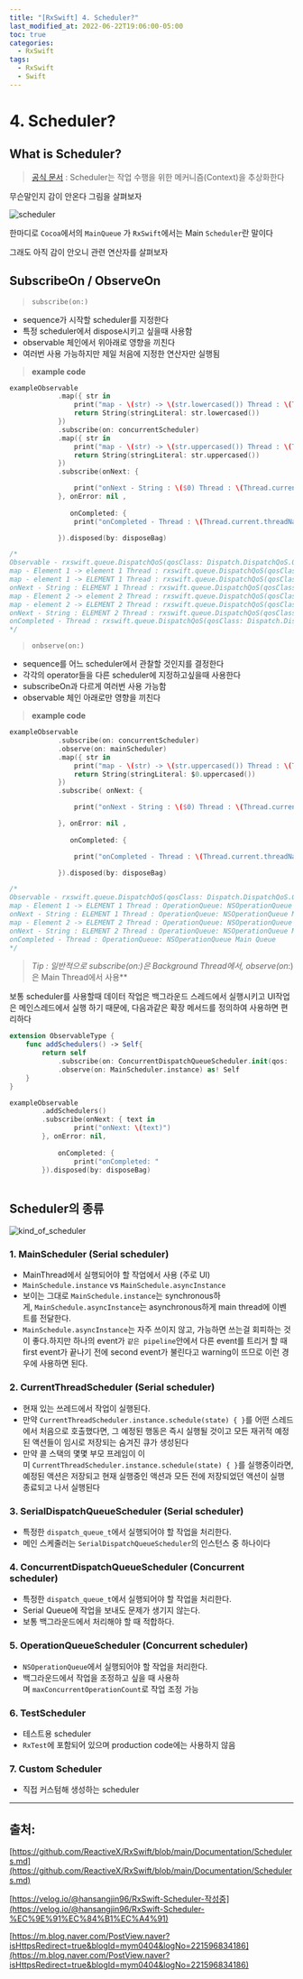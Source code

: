 ```yaml
---
title: "[RxSwift] 4. Scheduler?"
last_modified_at: 2022-06-22T19:06:00-05:00
toc: true
categories:
  - RxSwift
tags:
  - RxSwift
  - Swift
---
```


# 4. Scheduler?

## What is Scheduler?

> [공식 문서](https://github.com/ReactiveX/RxSwift/blob/main/Documentation/Schedulers.md) : Scheduler는 작업 수행을 위한 메커니즘(Context)을 추상화한다

무슨말인지 감이 안온다 그림을 살펴보자

![scheduler](/images/2022-06-22-RxSwift.4/scheduler.png)

한마디로 `Cocoa`에서의 `MainQueue` 가 `RxSwift`에서는 Main `Scheduler`란 말이다

그래도 아직 감이 안오니 관련 연산자를 살펴보자

## SubscribeOn / ObserveOn

> `subscribe(on:)`

- sequence가 시작할 scheduler를 지정한다
- 특정 scheduler에서 dispose시키고 싶을때 사용함
- observable 체인에서 위아래로 영향을 끼친다
- 여러번 사용 가능하지만 제일 처음에 지정한 연산자만 실행됨

> **example code**

```swift
exampleObservable
			.map({ str in
				print("map - \(str) -> \(str.lowercased()) Thread : \(Thread.current.threadName)")
				return String(stringLiteral: str.lowercased())
			})
			.subscribe(on: concurrentScheduler)
			.map({ str in
				print("map - \(str) -> \(str.uppercased()) Thread : \(Thread.current.threadName)")
				return String(stringLiteral: str.uppercased())
			})
			.subscribe(onNext: {

				print("onNext - String : \($0) Thread : \(Thread.current.threadName)")
			}, onError: nil ,
			   
			   onCompleted: {
				print("onCompleted - Thread : \(Thread.current.threadName)")

			}).disposed(by: disposeBag)

/*
Observable - rxswift.queue.DispatchQoS(qosClass: Dispatch.DispatchQoS.QoSClass.background, relativePriority: 0)
map - Element 1 -> element 1 Thread : rxswift.queue.DispatchQoS(qosClass: Dispatch.DispatchQoS.QoSClass.background, relativePriority: 0)
map - element 1 -> ELEMENT 1 Thread : rxswift.queue.DispatchQoS(qosClass: Dispatch.DispatchQoS.QoSClass.background, relativePriority: 0)
onNext - String : ELEMENT 1 Thread : rxswift.queue.DispatchQoS(qosClass: Dispatch.DispatchQoS.QoSClass.background, relativePriority: 0)
map - Element 2 -> element 2 Thread : rxswift.queue.DispatchQoS(qosClass: Dispatch.DispatchQoS.QoSClass.background, relativePriority: 0)
map - element 2 -> ELEMENT 2 Thread : rxswift.queue.DispatchQoS(qosClass: Dispatch.DispatchQoS.QoSClass.background, relativePriority: 0)
onNext - String : ELEMENT 2 Thread : rxswift.queue.DispatchQoS(qosClass: Dispatch.DispatchQoS.QoSClass.background, relativePriority: 0)
onCompleted - Thread : rxswift.queue.DispatchQoS(qosClass: Dispatch.DispatchQoS.QoSClass.background, relativePriority: 0)
*/
```

> `onbserve(on:)`

- sequence를 어느 scheduler에서 관찰할 것인지를 결정한다
- 각각의 operator들을 다른 scheduler에 지정하고싶을때 사용한다
- subscribeOn과 다르게 여러번 사용 가능함
- observable 체인 아래로만 영향을 끼친다

> **example code**

```swift
exampleObservable
			.subscribe(on: concurrentScheduler)
			.observe(on: mainScheduler)
			.map({ str in
				print("map - \(str) -> \(str.uppercased()) Thread : \(Thread.current.threadName)")
				return String(stringLiteral: $0.uppercased())
			})
			.subscribe( onNext: {

				print("onNext - String : \($0) Thread : \(Thread.current.threadName)")

			}, onError: nil ,
			   
			   onCompleted: {

				print("onCompleted - Thread : \(Thread.current.threadName)")

			}).disposed(by: disposeBag)

/*
Observable - rxswift.queue.DispatchQoS(qosClass: Dispatch.DispatchQoS.QoSClass.background, relativePriority: 0)
map - Element 1 -> ELEMENT 1 Thread : OperationQueue: NSOperationQueue Main Queue
onNext - String : ELEMENT 1 Thread : OperationQueue: NSOperationQueue Main Queue
map - Element 2 -> ELEMENT 2 Thread : OperationQueue: NSOperationQueue Main Queue
onNext - String : ELEMENT 2 Thread : OperationQueue: NSOperationQueue Main Queue
onCompleted - Thread : OperationQueue: NSOperationQueue Main Queue
*/
```

> **Tip : 일반적으로 subscribe(on*:)은 Background Thread에서,
observe(on*:)은 Main Thread에서 사용**

보통 scheduler를 사용할때 데이터 작업은 백그라운드 스레드에서 실행시키고 UI작업은 메인스레드에서 실행 하기 때문에, 다음과같은 확장 메서드를 정의하여 사용하면 편리하다

```swift
extension ObservableType {
	func addSchedulers() -> Self{
		return self
			.subscribe(on: ConcurrentDispatchQueueScheduler.init(qos: .background))
			.observe(on: MainScheduler.instance) as! Self
	}
}

exampleObservable
		.addSchedulers()
		.subscribe(onNext: { text in
				print("onNext: \(text)")
		}, onError: nil,
		   
			onCompleted: {
				print("onCompleted: "
		}).disposed(by: disposeBag)
								
```

## Scheduler의 종류

![kind_of_scheduler](/images/2022-06-22-RxSwift.4/kind_of_scheduler.png)

### 1. MainScheduler (Serial scheduler)

- MainThread에서 실행되어야 할 작업에서 사용 (주로 UI)
- `MainSchedule.instance` vs `MainSchedule.asyncInstance`
- 보이는 그대로 `MainSchedule.instance`는 synchronous하게, `MainSchedule.asyncInstance`는 asynchronous하게 main thread에 이벤트를 전달한다.
- `MainSchedule.asyncInstance`는 자주 쓰이지 않고, 가능하면 쓰는걸 회피하는 것이 좋다.하지만 하나의 event가 `같은 pipeline`안에서 다른 event를 트리거 할 때 first event가 끝나기 전에 second event가 불린다고 warning이 뜨므로 이런 경우에 사용하면 된다.

### 2. CurrentThreadScheduler (Serial scheduler)

- 현재 있는 쓰레드에서 작업이 실행된다.
- 만약 `CurrentThreadScheduler.instance.schedule(state) { }`를 어떤 스레드에서 처음으로 호출했다면, 그 예정된 행동은 즉시 실행될 것이고 모든 재귀적 예정된 액션들이 임시로 저장되는 숨겨진 큐가 생성된다
- 만약 콜 스택의 몇몇 부모 프레임이 이미 `CurrentThreadScheduler.instance.schedule(state) { }`를 실행중이라면, 예정된 액션은 저장되고 현재 실행중인 액션과 모든 전에 저장되었던 액션이 실행 종료되고 나서 실행된다

### 3. SerialDispatchQueueScheduler (Serial scheduler)

- 특정한 `dispatch_queue_t`에서 실행되어야 할 작업을 처리한다.
- 메인 스케줄러는 `SerialDispatchQueueScheduler`의 인스턴스 중 하나이다

### 4. ConcurrentDispatchQueueScheduler (Concurrent scheduler)

- 특정한 `dispatch_queue_t`에서 실행되어야 할 작업을 처리한다.
- Serial Queue에 작업을 보내도 문제가 생기지 않는다.
- 보통 백그라운드에서 처리해야 할 때 적합하다.

### 5. OperationQueueScheduler (Concurrent scheduler)

- `NSOperationQueue`에서 실행되어야 할 작업을 처리한다.
- 백그라운드에서 작업을 조정하고 싶을 때 사용하며 `maxConcurrentOperationCount`로 작업 조정 가능

### 6. TestScheduler

- 테스트용 scheduler
- `RxTest`에 포함되어 있으며 production code에는 사용하지 않음

### 7. Custom Scheduler

- 직접 커스텀해 생성하는 scheduler

---

## 출처:

[https://github.com/ReactiveX/RxSwift/blob/main/Documentation/Schedulers.md](https://github.com/ReactiveX/RxSwift/blob/main/Documentation/Schedulers.md)

[https://velog.io/@hansangjin96/RxSwift-Scheduler-작성중](https://velog.io/@hansangjin96/RxSwift-Scheduler-%EC%9E%91%EC%84%B1%EC%A4%91)

[https://m.blog.naver.com/PostView.naver?isHttpsRedirect=true&blogId=mym0404&logNo=221596834186](https://m.blog.naver.com/PostView.naver?isHttpsRedirect=true&blogId=mym0404&logNo=221596834186)
